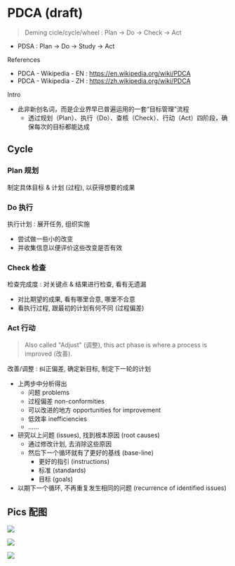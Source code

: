 # PDCA (draft)

> Deming cicle/cycle/wheel : Plan → Do → Check → Act

- PDSA : Plan → Do → Study → Act

References

- PDCA - Wikipedia - EN : https://en.wikipedia.org/wiki/PDCA
- PDCA - Wikipedia - ZH : https://zh.wikipedia.org/wiki/PDCA

Intro

- 此非新创名词，而是企业界早已普遍运用的一套“目标管理”流程
    - 透过规划（Plan）、执行（Do）、查核（Check）、行动（Act）四阶段，确保每次的目标都能达成

## Cycle

### Plan 规划

制定具体目标 & 计划 (过程), 以获得想要的成果

### Do 执行

执行计划 : 展开任务, 组织实施

- 尝试做一些小的改变
- 并收集信息以便评价这些改变是否有效

### Check 检查

检查完成度 : 对关键点 & 结果进行检查, 看有无遗漏

- 对比期望的成果, 看有哪里合意, 哪里不合意
- 看执行过程, 跟最初的计划有何不同 (过程偏差)

### Act 行动

> Also called "Adjust" (调整), this act phase is where a process is improved (改善).

改善/调整 : 纠正偏差, 确定新目标, 制定下一轮的计划

- 上两步中分析得出
    - 问题 problems
    - 过程偏差 non-conformities
    - 可以改进的地方 opportunities for improvement
    - 低效率 inefficiencies
    - ……
- 研究以上问题 (issues), 找到根本原因 (root causes)
    - 通过修改计划, 去消除这些原因
    - 然后下一个循环就有了更好的基线 (base-line)
        - 更好的指引 (instructions)
        - 标准 (standards)
        - 目标 (goals)
- 以期下一个循环, 不再重复发生相同的问题 (recurrence of identified issues)

## Pics 配图

![](https://upload.wikimedia.org/wikipedia/commons/7/7a/PDCA_Cycle.svg)

![](https://upload.wikimedia.org/wikipedia/commons/a/a8/PDCA_Process.png)

![](https://upload.wikimedia.org/wikipedia/commons/4/42/PDCA-Multi-Loop.png)
